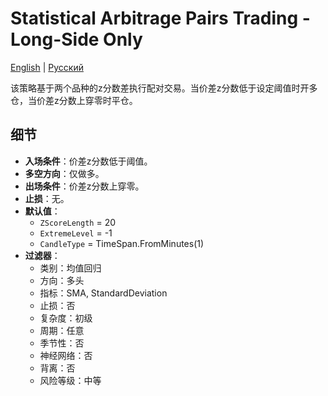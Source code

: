 # Statistical Arbitrage Pairs Trading - Long-Side Only
[English](README.md) | [Русский](README_ru.md)

该策略基于两个品种的z分数差执行配对交易。当价差z分数低于设定阈值时开多仓，当价差z分数上穿零时平仓。

## 细节

- **入场条件**：价差z分数低于阈值。
- **多空方向**：仅做多。
- **出场条件**：价差z分数上穿零。
- **止损**：无。
- **默认值**：
  - `ZScoreLength` = 20
  - `ExtremeLevel` = -1
  - `CandleType` = TimeSpan.FromMinutes(1)
- **过滤器**：
  - 类别：均值回归
  - 方向：多头
  - 指标：SMA, StandardDeviation
  - 止损：否
  - 复杂度：初级
  - 周期：任意
  - 季节性：否
  - 神经网络：否
  - 背离：否
  - 风险等级：中等
